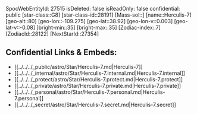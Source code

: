 ﻿---
location: [38.92,-109.275,80]
type: Star
tags:
- astro/Star

---
SpocWebEntityId: 27515
isDeleted: false
isReadOnly: false
confidential: public
[star-class::G8]
[star-class-id::28191]
[Mass-sol::]
[name::Herculis-7]
[geo-alt::80]
[geo-lon::-109.275]
[geo-lat::38.92]
[geo-lon-v::0.003]
[geo-lat-v::-0.08]
[bright-min::35]
[bright-max::35]
[Zodiac-index::7]
[ZodiacId::28122]
[NextStarId::27354]



## Confidential Links & Embeds: 
- [[../../../_public/astro/Star/Herculis-7.md|Herculis-7]] 
- [[../../../_internal/astro/Star/Herculis-7.internal.md|Herculis-7.internal]] 
- [[../../../_protect/astro/Star/Herculis-7.protect.md|Herculis-7.protect]] 
- [[../../../_private/astro/Star/Herculis-7.private.md|Herculis-7.private]] 
- [[../../../_personal/astro/Star/Herculis-7.personal.md|Herculis-7.personal]] 
- [[../../../_secret/astro/Star/Herculis-7.secret.md|Herculis-7.secret]]

